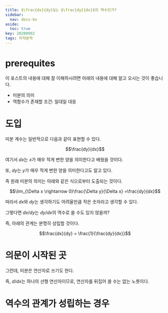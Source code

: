 ```yaml
---
title: $\frac{dx}{dy}$는 $\frac{dy}{dx}$의 역수인가?
sidebar:
  nav: docs-ko
aside:
  toc: true
key: 20200902
tags: 미적분학
---
```


# prerequites

이 포스트의 내용에 대해 잘 이해하시려면 아래의 내용에 대해 알고 오시는 것이 좋습니다.

* 미분의 의미
* 역함수가 존재할 조건: 일대일 대응

# 도입

미분 계수는 일반적으로 다음과 같이 표현할 수 있다.

$$\frac{dy}{dx}$$

여기서 $dx$는 $x$가 매우 적게 변한 양을 의미한다고 배웠을 것이다.

또, $dy$는 $y$가 매우 적게 변한 양을 의미한다고도 알고 있다.

즉 원래 미분의 의미는 아래와 같은 식으로부터 도출되는 것이다.

$$\lim_{\Delta x \rightarrow 0}\frac{\Delta y}{\Delta x} =\frac{dy}{dx}$$

따라서 $dx$와 $dy$는 생각하기도 어려울만큼 작은 숫자라고 생각할 수 있다.

그렇다면 $dx/dy$는 $dy/dx$의 역수로 쓸 수도 있지 않을까?

즉, 아래의 관계는 분명히 성립할 것이다.

$$\frac{dx}{dy} = \frac{1}{\frac{dy}{dx}}$$

# 의문이 시작된 곳

그런데, 미분은 연산자로 쓰기도 한다.

즉, $d/dx$는 하나의 선형 연산자이므로, 연산자를 뒤집어 쓸 수는 없는 노릇이다.

# 역수의 관계가 성립하는 경우

